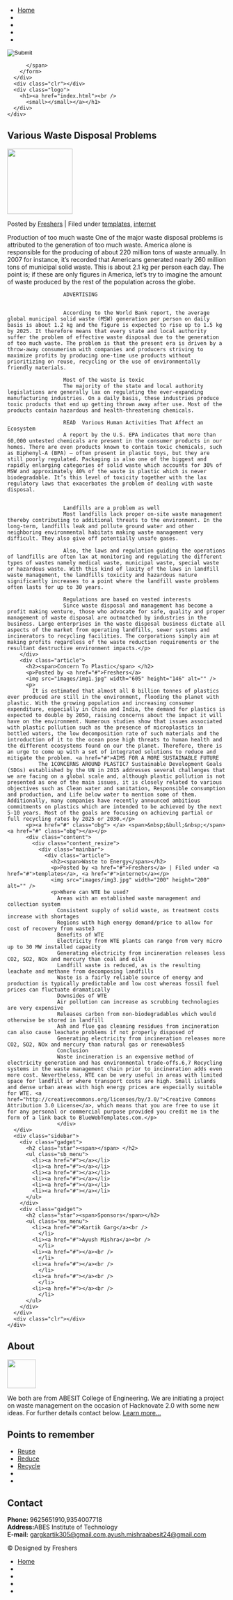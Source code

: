 <!DOCTYPE html PUBLIC "-//W3C//DTD XHTML 1.0 Transitional//EN" "http://www.w3.org/TR/xhtml1/DTD/xhtml1-transitional.dtd">
<html xmlns="http://www.w3.org/1999/xhtml">
<head>
<title></title>
<meta http-equiv="Content-Type" content="text/html; charset=UTF-8" />
<link href="style.css" rel="stylesheet" type="text/css" />
<script type="text/javascript" src="js/cufon-yui.js"></script>
<script type="text/javascript" src="js/arial.js"></script>
<script type="text/javascript" src="js/cuf_run.js"></script>
</head>
<body>
<div class="main">
  <div class="header">
    <div class="header_resize">
      <div class="menu_nav">
        <ul>
          <li class="active"><a href="index.html">Home</a></li>
          <li><a href="support.html"></a></li>
          <li><a href="about.html"></a></li>
          <li><a href="blog.html"></a></li>
          <li><a href="contact.html"></a></li>
        </ul>
        <div class="clr"></div>
      </div>
      <div class="searchform">
        <form id="formsearch" name="formsearch" method="post" action="#">
          <input name="button_search" src="images/search_btn.gif" class="button_search" type="image" />
          <span>
          
          </span>
        </form>
      </div>
      <div class="clr"></div>
      <div class="logo">
        <h1><a href="index.html"><br />
          <small></small></a></h1>
      </div>
    </div>
  </div>
  <div class="content">
              <div class="content_resize">
                <div class="mainbar">
                  <div class="article">
                    <h2><span>Various Waste Disposal Problems</span></h2>
                    <img src="images/img2.jpg" width="150" height="150" alt="" />
                    <p>Posted by <a href="#">Freshers</a> | Filed under <a href="#">templates</a>, <a href="#">internet</a></p>
                    <p>Production of too much waste
                      One of the major waste disposal problems is attributed to the generation of too much waste. America alone is responsible for the producing of about 220 million tons of waste annually. In 2007 for instance, it’s recorded that Americans generated nearly 260 million tons of municipal solid waste. This is about 2.1 kg per person each day. The point is; if these are only figures in America, let’s try to imagine the amount of waste produced by the rest of the population across the globe.
                      
                      
                      ADVERTISING
                      
                      
                      According to the World Bank report, the average global municipal solid waste (MSW) generation per person on daily basis is about 1.2 kg and the figure is expected to rise up to 1.5 kg by 2025. It therefore means that every state and local authority suffer the problem of effective waste disposal due to the generation of too much waste. The problem is that the present era is driven by a throw-away consumerism with companies and producers striving to maximize profits by producing one-time use products without prioritizing on reuse, recycling or the use of environmentally friendly materials.
                      
                      Most of the waste is toxic
                      The majority of the state and local authority legislations are generally lax on regulating the ever-expanding manufacturing industries. On a daily basis, these industries produce toxic products that end up getting thrown away after use. Most of the products contain hazardous and health-threatening chemicals.
                      
                      READ  Various Human Activities That Affect an Ecosystem
                      A report by the U.S. EPA indicates that more than 60,000 untested chemicals are present in the consumer products in our homes. There are even products known to contain toxic chemicals, such as Biphenyl-A (BPA) – often present in plastic toys, but they are still poorly regulated. Packaging is also one of the biggest and rapidly enlarging categories of solid waste which accounts for 30% of MSW and approximately 40% of the waste is plastic which is never biodegradable. It’s this level of toxicity together with the lax regulatory laws that exacerbates the problem of dealing with waste disposal.
                      
                      
                      Landfills are a problem as well
                      Most landfills lack proper on-site waste management thereby contributing to additional threats to the environment. In the long-term, landfills leak and pollute ground water and other neighboring environmental habitats making waste management very difficult. They also give off potentially unsafe gases.
                      
                      Also, the laws and regulation guiding the operations of landfills are often lax at monitoring and regulating the different types of wastes namely medical waste, municipal waste, special waste or hazardous waste. With this kind of laxity of the laws in landfill waste management, the landfills toxicity and hazardous nature significantly increases to a point where the landfill waste problems often lasts for up to 30 years.
                      
                      Regulations are based on vested interests
                      Since waste disposal and management has become a profit making venture, those who advocate for safe, quality and proper management of waste disposal are outmatched by industries in the business. Large enterprises in the waste disposal business dictate all aspects of the market from operating landfills, sewer systems and incinerators to recycling facilities. The corporations simply aim at making profits regardless of the waste reduction requirements or the resultant destructive environment impacts.</p>
        </div>
        <div class="article">
          <h2><span>Concern To Plastic</span> </h2>
          <p>Posted by <a href="#">Freshers</a> 
          <img src="images/img1.jpg" width="605" height="146" alt="" />
          <p>
            It is estimated that almost all 8 billion tonnes of plastics ever produced are still in the environment, flooding the planet with plastic. With the growing population and increasing consumer expenditure, especially in China and India, the demand for plastics is expected to double by 2050, raising concerns about the impact it will have on the environment. Numerous studies show that issues associated with plastic pollution such as the presence of microplastics in bottled waters, the low decomposition rate of such materials and the introduction of it to the ocean pose high threats to human health and the different ecosystems found on our the planet. Therefore, there is an urge to come up with a set of integrated solutions to reduce and mitigate the problem. <a href="#">AIMS FOR A MORE SUSTAINABLE FUTURE 
              The 1CONCERNS AROUND PLASTIC7 Sustainable Development Goals (SDGs) established by the UN in 2015 addresses several challenges that we are facing on a global scale and, although plastic pollution is not presented as one of the main issues, it is closely related to various objectives such as Clean water and sanitation, Responsible consumption and production, and Life below water to mention some of them. Additionally, many companies have recently announced ambitious commitments on plastics which are intended to be achieved by the next 5-10 years. Most of the goals are focusing on achieving partial or full recycling rates by 2025 or 2030.</p>
          <p><a href="#" class="obg"> </a> <span>&nbsp;&bull;&nbsp;</span> <a href="#" class="obg"></a></p>
          <div class="content">
            <div class="content_resize">
              <div class="mainbar">
                <div class="article">
                  <h2><span>Waste to Energy</span></h2>
                  <p>Posted by <a href="#">Freshers</a> | Filed under <a href="#">templates</a>, <a href="#">internet</a></p>
                  <img src="images/img3.jpg" width="200" height="200" alt="" />
                  <p>Where can WTE be used?
                    Areas with an established waste management and collection system
                    Consistent supply of solid waste, as treatment costs increase with shortages
                    Regions with high energy demand/price to allow for cost of recovery from waste3
                    Benefits of WTE
                    Electricity from WTE plants can range from very micro up to 30 MW installed capacity
                    Generating electricity from incineration releases less CO2, SO2, NOx and mercury than coal and oil4
                    Landfill waste is reduced, as is the resulting leachate and methane from decomposing landfills
                    Waste is a fairly reliable source of energy and production is typically predictable and low cost whereas fossil fuel prices can fluctuate dramatically
                    Downsides of WTE
                    Air pollution can increase as scrubbing technologies are very expensive
                    Releases carbon from non-biodegradables which would otherwise be stored in landfill
                    Ash and flue gas cleaning residues from incineration can also cause leachate problems if not properly disposed of
                    Generating electricity from incineration releases more CO2, SO2, NOx and mercury than natural gas or renewables5
                    Conclusion
                    Waste incineration is an expensive method of electricity generation and has environmental trade-offs.6,7 Recycling systems in the waste management chain prior to incineration adds even more cost. Nevertheless, WTE can be very useful in areas with limited space for landfill or where transport costs are high. Small islands and dense urban areas with high energy prices are especially suitable for WTE. <a href="http://creativecommons.org/licenses/by/3.0/">Creative Commons Attribution 3.0 License</a>, which means that you are free to use it for any personal or commercial purpose provided you credit me in the form of a link back to BlueWebTemplates.com.</p>
                    </div>
      </div>
      <div class="sidebar">
        <div class="gadget">
          <h2 class="star"><span></span> </h2>
          <ul class="sb_menu">
            <li><a href="#"></a></li>
            <li><a href="#"></a></li>
            <li><a href="#"></a></li>
            <li><a href="#"></a></li>
            <li><a href="#"></a></li>
            <li><a href="#"></a></li>
          </ul>
        </div>
        <div class="gadget">
          <h2 class="star"><span>Sponsors</span></h2>
          <ul class="ex_menu">
            <li><a href="#">Kartik Garg</a><br />
              </li>
            <li><a href="#">Ayush Mishra</a><br />
              </li>
            <li><a href="#"></a><br />
              </li>
            <li><a href="#"></a><br />
              </li>
            <li><a href="#"></a><br />
              </li>
            <li><a href="#"></a><br />
              </li>
          </ul>
        </div>
      </div>
      <div class="clr"></div>
    </div>
  </div>
  <div class="fbg">
    <div class="fbg_resize">
      <div class="col c1">
        <h2>About</h2>
        <img src="images/white.jpg" width="66" height="66" alt="" />
        <p> We both are from ABESIT College of Engineering. We are initiating a project on waste management on the occasion of Hacknovate 2.0 with some new ideas. For further details contact below. <a href="#">Learn more...</a></p>
      </div>
      <div class="col c2">
        <h2>Points to remember </h2>
        <ul class="sb_menu">
          <li><a href="#">Reuse</a></li>
          <li><a href="#">Reduce</a></li>
          <li><a href="#">Recycle</a></li>
          <li><a href="#"></a></li>
          <li><a href="#"></a></li>
        </ul>
      </div>
      <div class="col c3">
        <h2>Contact</h2>
        <p></p>
        <p><strong>Phone:</strong> 9625651910,9354007718<br />
          <strong>Address:</strong>ABES Institute of Technology <br />
          <strong>E-mail:</strong> <a href="#">gargkartik305@gmail.com,ayush.mishraabesit24@gmail.com</a></p>
      </div>
      <div class="clr"></div>
    </div>
  </div>
  <div class="footer">
    <div class="footer_resize">
      <p class="lf">&copy; Designed by Freshers <a href=/"></a></p>
      <ul class="fmenu">
        <li class="active"><a href="index.html">Home</a></li>
        <li><a href="support.html"></a></li>
        <li><a href="blog.html"></a></li>
        <li><a href="about.html"></a></li>
        <li><a href="contact.html"></a></li>
      </ul>
      <div class="clr"></div>
    </div>
  </div>
</div>
</body>
</html>
